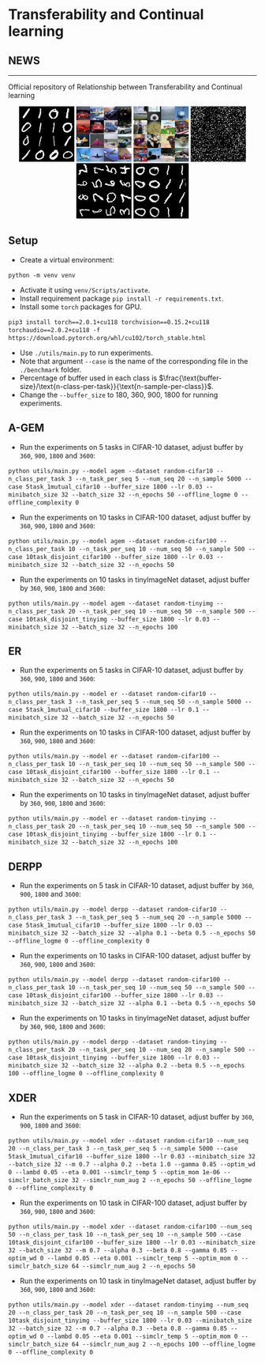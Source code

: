 # Transferability and Continual learning

## NEWS

-----------------------------


Official repository of Relationship between Transferability and Continual learning

<p align="center">
  <img width="112" height="112" src="seq_mnist.gif" alt="Sequential MNIST">
  <img width="112" height="112" src="seq_cifar10.gif" alt="Sequential CIFAR-10">
  <img width="112" height="112" src="seq_tinyimg.gif" alt="Sequential TinyImagenet">
  <img width="112" height="112" src="perm_mnist.gif" alt="Permuted MNIST">
  <img width="112" height="112" src="rot_mnist.gif" alt="Rotated MNIST">
  <img width="112" height="112" src="mnist360.gif" alt="MNIST-360">
</p>

## Setup

+ Create a virtual environment:
```
python -m venv venv
```
+ Activate it using `venv/Scripts/activate`.
+ Install requirement package `pip install -r requirements.txt`.
+ Install some `torch` packages for GPU.
```
pip3 install torch==2.0.1+cu118 torchvision==0.15.2+cu118 torchaudio==2.0.2+cu118 -f https://download.pytorch.org/whl/cu102/torch_stable.html
```

+ Use `./utils/main.py` to run experiments.
+ Note that argument `--case` is the name of the corresponding file in the `./benchmark` folder.
+ Percentage of buffer used in each class is $\frac{\text{buffer-size}/\text{n-class-per-task}}{\text{n-sample-per-class}}$.
+ Change the `--buffer_size` to 180, 360, 900, 1800 for running experiments.

## A-GEM
+ Run the experiments on 5 tasks in CIFAR-10 dataset, adjust buffer by `360`, `900`, `1800` and `3600`:
```
python utils/main.py --model agem --dataset random-cifar10 --n_class_per_task 3 --n_task_per_seq 5 --num_seq 20 --n_sample 5000 --case 5task_1mutual_cifar10 --buffer_size 1800 --lr 0.03 --minibatch_size 32 --batch_size 32 --n_epochs 50 --offline_logme 0 --offline_complexity 0
```
+ Run the experiments on 10 tasks in CIFAR-100 dataset, adjust buffer by `360`, `900`, `1800` and `3600`:
```
python utils/main.py --model agem --dataset random-cifar100 --n_class_per_task 10 --n_task_per_seq 10 --num_seq 50 --n_sample 500 --case 10task_disjoint_cifar100 --buffer_size 1800 --lr 0.03 --minibatch_size 32 --batch_size 32 --n_epochs 50
```
+ Run the experiments on 10 tasks in tinyImageNet dataset, adjust buffer by `360`, `900`, `1800` and `3600`:
```
python utils/main.py --model agem --dataset random-tinyimg --n_class_per_task 20 --n_task_per_seq 10 --num_seq 50 --n_sample 500 --case 10task_disjoint_tinyimg --buffer_size 1800 --lr 0.03 --minibatch_size 32 --batch_size 32 --n_epochs 100
```

## ER

+ Run the experiments on 5 tasks in CIFAR-10 dataset, adjust buffer by `360`, `900`, `1800` and `3600`:
```
python utils/main.py --model er --dataset random-cifar10 --n_class_per_task 3 --n_task_per_seq 5 --num_seq 50 --n_sample 5000 --case 5task_1mutual_cifar10 --buffer_size 1800 --lr 0.1 --minibatch_size 32 --batch_size 32 --n_epochs 50
```
+ Run the experiments on 10 tasks in CIFAR-100 dataset, adjust buffer by `360`, `900`, `1800` and `3600`:
```
python utils/main.py --model er --dataset random-cifar100 --n_class_per_task 10 --n_task_per_seq 10 --num_seq 50 --n_sample 500 --case 10task_disjoint_cifar100 --buffer_size 1800 --lr 0.1 --minibatch_size 32 --batch_size 32 --n_epochs 50
```
+ Run the experiments on 10 tasks in tinyImageNet dataset, adjust buffer by `360`, `900`, `1800` and `3600`:
```
python utils/main.py --model er --dataset random-tinyimg --n_class_per_task 20 --n_task_per_seq 10 --num_seq 50 --n_sample 500 --case 10task_disjoint_tinyimg --buffer_size 1800 --lr 0.1 --minibatch_size 32 --batch_size 32 --n_epochs 100
```

## DERPP

+ Run the experiments on 5 task in CIFAR-10 dataset, adjust buffer by `360`, `900`, `1800` and `3600`:
```
python utils/main.py --model derpp --dataset random-cifar10 --n_class_per_task 3 --n_task_per_seq 5 --num_seq 20 --n_sample 5000 --case 5task_1mutual_cifar10 --buffer_size 1800 --lr 0.03 --minibatch_size 32 --batch_size 32 --alpha 0.1 --beta 0.5 --n_epochs 50 --offline_logme 0 --offline_complexity 0
```
+ Run the experiments on 10 tasks in CIFAR-100 dataset, adjust buffer by `360`, `900`, `1800` and `3600`:
```
python utils/main.py --model derpp --dataset random-cifar100 --n_class_per_task 10 --n_task_per_seq 10 --num_seq 50 --n_sample 500 --case 10task_disjoint_cifar100 --buffer_size 1800 --lr 0.03 --minibatch_size 32 --batch_size 32 --alpha 0.1 --beta 0.5 --n_epochs 50
```
+ Run the experiments on 10 tasks in tinyImageNet dataset, adjust buffer by `360`, `900`, `1800` and `3600`:
```
python utils/main.py --model derpp --dataset random-tinyimg --n_class_per_task 20 --n_task_per_seq 10 --num_seq 20 --n_sample 500 --case 10task_disjoint_tinyimg --buffer_size 1800 --lr 0.03 --minibatch_size 32 --batch_size 32 --alpha 0.2 --beta 0.5 --n_epochs 100 --offline_logme 0 --offline_complexity 0
```

## XDER

+ Run the experiments on 5 task in CIFAR-10 dataset, adjust buffer by `360`, `900`, `1800` and `3600`:
```
python utils/main.py --model xder --dataset random-cifar10 --num_seq 20 --n_class_per_task 3 --n_task_per_seq 5 --n_sample 5000 --case 5task_1mutual_cifar10 --buffer_size 1800 --lr 0.03 --minibatch_size 32 --batch_size 32 --m 0.7 --alpha 0.2 --beta 1.0 --gamma 0.85 --optim_wd 0 --lambd 0.05 --eta 0.001 --simclr_temp 5 --optim_mom 1e-06 --simclr_batch_size 32 --simclr_num_aug 2 --n_epochs 50 --offline_logme 0 --offline_complexity 0
```
+ Run the experiments on 10 task in CIFAR-100 dataset, adjust buffer by `360`, `900`, `1800` and `3600`:
```
python utils/main.py --model xder --dataset random-cifar100 --num_seq 50 --n_class_per_task 10 --n_task_per_seq 10 --n_sample 500 --case 10task_disjoint_cifar100 --buffer_size 1800 --lr 0.03 --minibatch_size 32 --batch_size 32 --m 0.7 --alpha 0.3 --beta 0.8 --gamma 0.85 --optim_wd 0 --lambd 0.05 --eta 0.001 --simclr_temp 5 --optim_mom 0 --simclr_batch_size 64 --simclr_num_aug 2 --n_epochs 50
```
+ Run the experiments on 10 task in tinyImageNet dataset, adjust buffer by `360`, `900`, `1800` and `3600`:
```
python utils/main.py --model xder --dataset random-tinyimg --num_seq 20 --n_class_per_task 20 --n_task_per_seq 10 --n_sample 500 --case 10task_disjoint_tinyimg --buffer_size 1800 --lr 0.03 --minibatch_size 32 --batch_size 32 --m 0.7 --alpha 0.3 --beta 0.8 --gamma 0.85 --optim_wd 0 --lambd 0.05 --eta 0.001 --simclr_temp 5 --optim_mom 0 --simclr_batch_size 64 --simclr_num_aug 2 --n_epochs 100 --offline_logme 0 --offline_complexity 0
```

